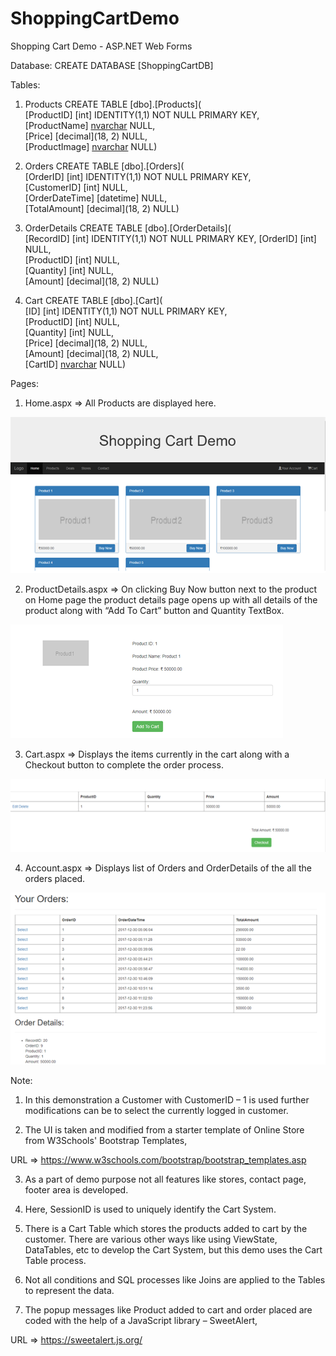 # ShoppingCartDemo
Shopping Cart Demo - ASP.NET Web Forms

Database:
CREATE DATABASE [ShoppingCartDB]  

Tables:

1.	Products
    CREATE TABLE [dbo].[Products](  
        [ProductID] [int] IDENTITY(1,1) NOT NULL PRIMARY KEY,  
        [ProductName] [nvarchar](50) NULL,  
        [Price] [decimal](18, 2) NULL,  
        [ProductImage] [nvarchar](max) NULL)
 
2.	Orders
    CREATE TABLE [dbo].[Orders](  
        [OrderID] [int] IDENTITY(1,1) NOT NULL PRIMARY KEY,    
        [CustomerID] [int] NULL,  
        [OrderDateTime] [datetime] NULL,  
        [TotalAmount] [decimal](18, 2) NULL)

3. OrderDetails
    CREATE TABLE [dbo].[OrderDetails](  
        [RecordID] [int] IDENTITY(1,1) NOT NULL PRIMARY KEY,
        [OrderID] [int] NULL,  
        [ProductID] [int] NULL,  
        [Quantity] [int] NULL,  
        [Amount] [decimal](18, 2) NULL)

3.	Cart
    CREATE TABLE [dbo].[Cart](  
        [ID] [int] IDENTITY(1,1) NOT NULL PRIMARY KEY,  
        [ProductID] [int] NULL,  
        [Quantity] [int] NULL,  
        [Price] [decimal](18, 2) NULL,  
        [Amount] [decimal](18, 2) NULL,  
        [CartID] [nvarchar](50) NULL)

Pages:
 
1. Home.aspx => All Products are displayed here.

<img src="https://raw.githubusercontent.com/maunashjani/ShoppingCartDemo/master/Home.png" alt="Home"/>

2. ProductDetails.aspx => On clicking Buy Now button next to the product on Home page the product details page opens up with all details of the product along with “Add To Cart” button and Quantity TextBox.

<img src="https://raw.githubusercontent.com/maunashjani/ShoppingCartDemo/master/ProductDetails.png" alt="ProductDetails"/>

3.  Cart.aspx => Displays the items currently in the cart along with a Checkout button to complete the order process.

<img src="https://raw.githubusercontent.com/maunashjani/ShoppingCartDemo/master/Cart.png" alt="Cart"/>

4.  Account.aspx => Displays list of Orders and OrderDetails of the all the orders placed.

<img src="https://raw.githubusercontent.com/maunashjani/ShoppingCartDemo/master/Account.png" alt="Account"/>

Note:
    
1.	In this demonstration a Customer with CustomerID – 1 is used further modifications can be to select the currently logged in customer. 

2.	The UI is taken and modified from a starter template of Online Store from W3Schools' Bootstrap Templates, 

URL => https://www.w3schools.com/bootstrap/bootstrap_templates.asp

3. As a part of demo purpose not all features like stores, contact page, footer area is developed.
 
4. Here, SessionID is used to uniquely identify the Cart System.
 
5. There is a Cart Table which stores the products added to cart by the customer. There are various other ways like using ViewState, DataTables, etc to develop the Cart System, but this demo uses the Cart Table process.

6. Not all conditions and SQL processes like Joins are applied to the Tables to represent the data.
 
7. The popup messages like Product added to cart and order placed are coded with the help of a JavaScript library – SweetAlert, 

URL => https://sweetalert.js.org/
